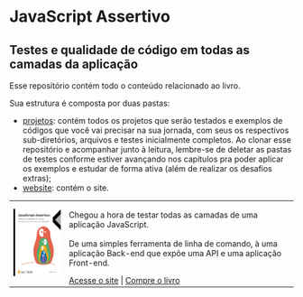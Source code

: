 # JavaScript Assertivo
## Testes e qualidade de código em todas as camadas da aplicação

Esse repositório contém todo o conteúdo relacionado ao livro.

Sua estrutura é composta por duas pastas:
-  [projetos](./projetos): contém todos os projetos que serão testados e exemplos de códigos que você vai precisar na sua jornada, com seus os respectivos sub-diretórios, arquivos e testes inicialmente completos. Ao clonar esse repositório e acompanhar junto à leitura, lembre-se de deletar as pastas de testes conforme estiver avançando nos capítulos pra poder aplicar os exemplos e estudar de forma ativa (além de realizar os desafios extras);
- [website](./website): contém o site.

<table>
  <tr>
    <td>
      <a href="#" target="_blank"><img src="./website/src/images/cover.png" width="200px" /></a>
    </td>
    <td>
      <p>
        Chegou a hora de testar todas as camadas de uma aplicação JavaScript.
        <br /><br />
        De uma simples ferramenta de linha de comando, à uma aplicação Back-end que expõe uma API e uma aplicação Front-end.
      </p>
      <a href="https://javascriptassertivo.com.br/" target="_blank">Acesse o site</a> | <a href="#" target="_blank">Compre o livro</a>
    </td>
  </tr>
</table>
